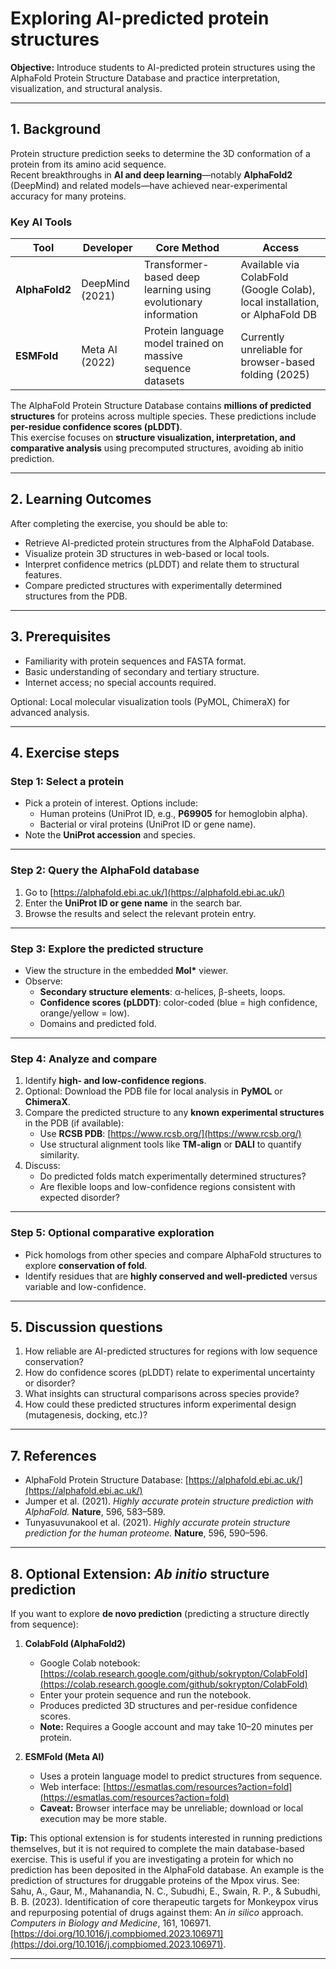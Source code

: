 # Exploring AI-predicted protein structures

**Objective:** Introduce students to AI-predicted protein structures using the AlphaFold Protein Structure Database and practice interpretation, visualization, and structural analysis.

---

## 1. Background

Protein structure prediction seeks to determine the 3D conformation of a protein from its amino acid sequence.  
Recent breakthroughs in **AI and deep learning**—notably **AlphaFold2** (DeepMind) and related models—have achieved near-experimental accuracy for many proteins.

### Key AI Tools

| Tool | Developer | Core Method | Access |
|------|------------|-------------|--------|
| **AlphaFold2** | DeepMind (2021) | Transformer-based deep learning using evolutionary information | Available via ColabFold (Google Colab), local installation, or AlphaFold DB |
| **ESMFold** | Meta AI (2022) | Protein language model trained on massive sequence datasets | Currently unreliable for browser-based folding (2025) |

The AlphaFold Protein Structure Database contains **millions of predicted structures** for proteins across multiple species. These predictions include **per-residue confidence scores (pLDDT)**.  
This exercise focuses on **structure visualization, interpretation, and comparative analysis** using precomputed structures, avoiding ab initio prediction.

---

## 2. Learning Outcomes

After completing the exercise, you should be able to:

- Retrieve AI-predicted protein structures from the AlphaFold Database.  
- Visualize protein 3D structures in web-based or local tools.  
- Interpret confidence metrics (pLDDT) and relate them to structural features.  
- Compare predicted structures with experimentally determined structures from the PDB.

---

## 3. Prerequisites

- Familiarity with protein sequences and FASTA format.  
- Basic understanding of secondary and tertiary structure.  
- Internet access; no special accounts required.  

Optional: Local molecular visualization tools (PyMOL, ChimeraX) for advanced analysis.

---

## 4. Exercise steps

### Step 1: Select a protein

- Pick a protein of interest. Options include:
  - Human proteins (UniProt ID, e.g., **P69905** for hemoglobin alpha).  
  - Bacterial or viral proteins (UniProt ID or gene name).  
- Note the **UniProt accession** and species.

---

### Step 2: Query the AlphaFold database

1. Go to [https://alphafold.ebi.ac.uk/](https://alphafold.ebi.ac.uk/)  
2. Enter the **UniProt ID or gene name** in the search bar.  
3. Browse the results and select the relevant protein entry.

---

### Step 3: Explore the predicted structure

- View the structure in the embedded **Mol\*** viewer.  
- Observe:
  - **Secondary structure elements**: α-helices, β-sheets, loops.  
  - **Confidence scores (pLDDT)**: color-coded (blue = high confidence, orange/yellow = low).  
  - Domains and predicted fold.

---

### Step 4: Analyze and compare

1. Identify **high- and low-confidence regions**.  
2. Optional: Download the PDB file for local analysis in **PyMOL** or **ChimeraX**.  
3. Compare the predicted structure to any **known experimental structures** in the PDB (if available):
   - Use **RCSB PDB**: [https://www.rcsb.org/](https://www.rcsb.org/)  
   - Use structural alignment tools like **TM-align** or **DALI** to quantify similarity.
4. Discuss:
   - Do predicted folds match experimentally determined structures?  
   - Are flexible loops and low-confidence regions consistent with expected disorder?

---

### Step 5: Optional comparative exploration

- Pick homologs from other species and compare AlphaFold structures to explore **conservation of fold**.  
- Identify residues that are **highly conserved and well-predicted** versus variable and low-confidence.

---

## 5. Discussion questions

1. How reliable are AI-predicted structures for regions with low sequence conservation?  
2. How do confidence scores (pLDDT) relate to experimental uncertainty or disorder?  
3. What insights can structural comparisons across species provide?  
4. How could these predicted structures inform experimental design (mutagenesis, docking, etc.)?

---


## 7. References

- AlphaFold Protein Structure Database: [https://alphafold.ebi.ac.uk/](https://alphafold.ebi.ac.uk/)  
- Jumper et al. (2021). *Highly accurate protein structure prediction with AlphaFold.* **Nature**, 596, 583–589.  
- Tunyasuvunakool et al. (2021). *Highly accurate protein structure prediction for the human proteome.* **Nature**, 596, 590–596.

---

## 8. Optional Extension: *Ab initio* structure prediction

If you want to explore **de novo prediction** (predicting a structure directly from sequence):

1. **ColabFold (AlphaFold2)**
   - Google Colab notebook: [https://colab.research.google.com/github/sokrypton/ColabFold](https://colab.research.google.com/github/sokrypton/ColabFold)  
   - Enter your protein sequence and run the notebook.  
   - Produces predicted 3D structures and per-residue confidence scores.  
   - **Note:** Requires a Google account and may take 10–20 minutes per protein.

2. **ESMFold (Meta AI)**
   - Uses a protein language model to predict structures from sequence.  
   - Web interface: [https://esmatlas.com/resources?action=fold](https://esmatlas.com/resources?action=fold)  
   - **Caveat:** Browser interface may be unreliable; download or local execution may be more stable.

**Tip:** This optional extension is for students interested in running predictions themselves, but it is not required to complete the main database-based exercise.
This is useful if you are investigating a protein for which no prediction has been deposited in the AlphaFold database. An example is the prediction of structures for druggable proteins of the Mpox virus. See:
Sahu, A., Gaur, M., Mahanandia, N. C., Subudhi, E., Swain, R. P., & Subudhi, B. B. (2023). Identification of core therapeutic targets for Monkeypox virus and repurposing potential of drugs against them: An *in silico* approach. *Computers in Biology and Medicine*, 161, 106971. [https://doi.org/10.1016/j.compbiomed.2023.106971](https://doi.org/10.1016/j.compbiomed.2023.106971).

---
